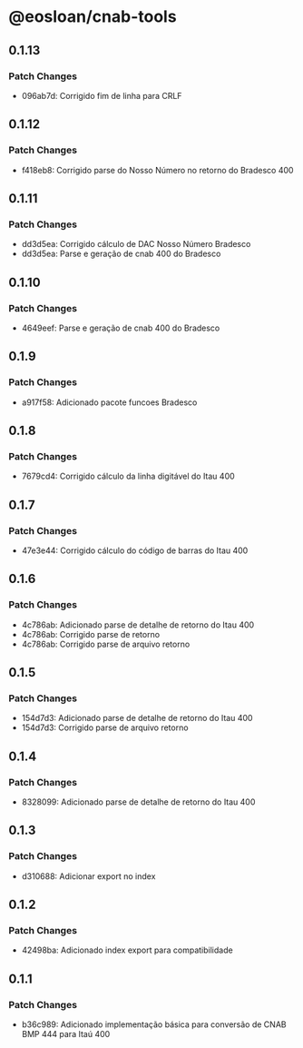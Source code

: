 # @eosloan/cnab-tools

## 0.1.13

### Patch Changes

- 096ab7d: Corrigido fim de linha para CRLF

## 0.1.12

### Patch Changes

- f418eb8: Corrigido parse do Nosso Número no retorno do Bradesco 400

## 0.1.11

### Patch Changes

- dd3d5ea: Corrigido cálculo de DAC Nosso Número Bradesco
- dd3d5ea: Parse e geração de cnab 400 do Bradesco

## 0.1.10

### Patch Changes

- 4649eef: Parse e geração de cnab 400 do Bradesco

## 0.1.9

### Patch Changes

- a917f58: Adicionado pacote funcoes Bradesco

## 0.1.8

### Patch Changes

- 7679cd4: Corrigido cálculo da linha digitável do Itau 400

## 0.1.7

### Patch Changes

- 47e3e44: Corrigido cálculo do código de barras do Itau 400

## 0.1.6

### Patch Changes

- 4c786ab: Adicionado parse de detalhe de retorno do Itau 400
- 4c786ab: Corrigido parse de retorno
- 4c786ab: Corrigido parse de arquivo retorno

## 0.1.5

### Patch Changes

- 154d7d3: Adicionado parse de detalhe de retorno do Itau 400
- 154d7d3: Corrigido parse de arquivo retorno

## 0.1.4

### Patch Changes

- 8328099: Adicionado parse de detalhe de retorno do Itau 400

## 0.1.3

### Patch Changes

- d310688: Adicionar export no index

## 0.1.2

### Patch Changes

- 42498ba: Adicionado index export para compatibilidade

## 0.1.1

### Patch Changes

- b36c989: Adicionado implementação básica para conversão de CNAB BMP 444 para Itaú 400

